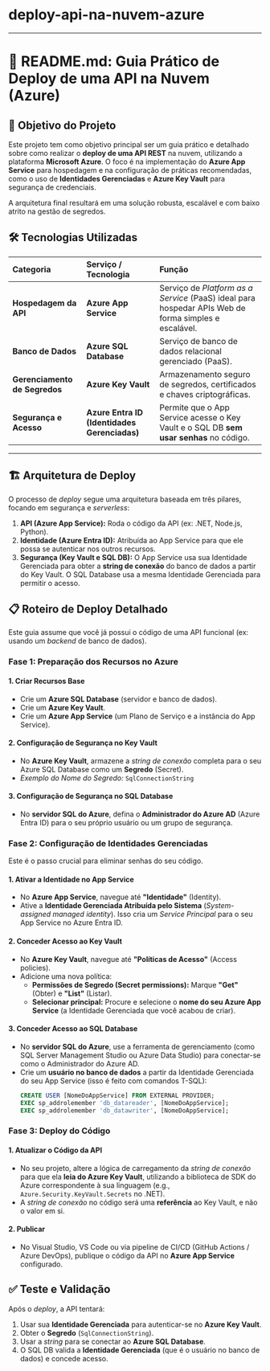 # deploy-api-na-nuvem-azure


-----

# 📄 README.md: Guia Prático de Deploy de uma API na Nuvem (Azure)

## 🚀 Objetivo do Projeto

Este projeto tem como objetivo principal ser um guia prático e detalhado sobre como realizar o **deploy de uma API REST** na nuvem, utilizando a plataforma **Microsoft Azure**. O foco é na implementação do **Azure App Service** para hospedagem e na configuração de práticas recomendadas, como o uso de **Identidades Gerenciadas** e **Azure Key Vault** para segurança de credenciais.

A arquitetura final resultará em uma solução robusta, escalável e com baixo atrito na gestão de segredos.

## 🛠️ Tecnologias Utilizadas

| Categoria | Serviço / Tecnologia | Função |
| :--- | :--- | :--- |
| **Hospedagem da API** | **Azure App Service** | Serviço de *Platform as a Service* (PaaS) ideal para hospedar APIs Web de forma simples e escalável. |
| **Banco de Dados** | **Azure SQL Database** | Serviço de banco de dados relacional gerenciado (PaaS). |
| **Gerenciamento de Segredos** | **Azure Key Vault** | Armazenamento seguro de segredos, certificados e chaves criptográficas. |
| **Segurança e Acesso** | **Azure Entra ID (Identidades Gerenciadas)** | Permite que o App Service acesse o Key Vault e o SQL DB **sem usar senhas** no código. |

-----

## 🏗️ Arquitetura de Deploy

O processo de *deploy* segue uma arquitetura baseada em três pilares, focando em segurança e *serverless*:

1.  **API (Azure App Service):** Roda o código da API (ex: .NET, Node.js, Python).
2.  **Identidade (Azure Entra ID):** Atribuída ao App Service para que ele possa se autenticar nos outros recursos.
3.  **Segurança (Key Vault e SQL DB):** O App Service usa sua Identidade Gerenciada para obter a **string de conexão** do banco de dados a partir do Key Vault. O SQL Database usa a mesma Identidade Gerenciada para permitir o acesso.

## 📋 Roteiro de Deploy Detalhado

Este guia assume que você já possui o código de uma API funcional (ex: usando um *backend* de banco de dados).

### Fase 1: Preparação dos Recursos no Azure

#### 1\. Criar Recursos Base

  * Crie um **Azure SQL Database** (servidor e banco de dados).
  * Crie um **Azure Key Vault**.
  * Crie um **Azure App Service** (um Plano de Serviço e a instância do App Service).

#### 2\. Configuração de Segurança no Key Vault

  * No **Azure Key Vault**, armazene a *string de conexão* completa para o seu Azure SQL Database como um **Segredo** (Secret).
  * *Exemplo do Nome do Segredo:* `SqlConnectionString`

#### 3\. Configuração de Segurança no SQL Database

  * No **servidor SQL do Azure**, defina o **Administrador do Azure AD** (Azure Entra ID) para o seu próprio usuário ou um grupo de segurança.

### Fase 2: Configuração de Identidades Gerenciadas

Este é o passo crucial para eliminar senhas do seu código.

#### 1\. Ativar a Identidade no App Service

  * No **Azure App Service**, navegue até **"Identidade"** (Identity).
  * Ative a **Identidade Gerenciada Atribuída pelo Sistema** (*System-assigned managed identity*). Isso cria um *Service Principal* para o seu App Service no Azure Entra ID.

#### 2\. Conceder Acesso ao Key Vault

  * No **Azure Key Vault**, navegue até **"Políticas de Acesso"** (Access policies).
  * Adicione uma nova política:
      * **Permissões de Segredo (Secret permissions):** Marque **"Get"** (Obter) e **"List"** (Listar).
      * **Selecionar principal:** Procure e selecione o **nome do seu Azure App Service** (a Identidade Gerenciada que você acabou de criar).

#### 3\. Conceder Acesso ao SQL Database

  * No **servidor SQL do Azure**, use a ferramenta de gerenciamento (como SQL Server Management Studio ou Azure Data Studio) para conectar-se como o Administrador do Azure AD.
  * Crie um **usuário no banco de dados** a partir da Identidade Gerenciada do seu App Service (isso é feito com comandos T-SQL):
    ```sql
    CREATE USER [NomeDoAppService] FROM EXTERNAL PROVIDER;
    EXEC sp_addrolemember 'db_datareader', [NomeDoAppService];
    EXEC sp_addrolemember 'db_datawriter', [NomeDoAppService];
    ```

### Fase 3: Deploy do Código

#### 1\. Atualizar o Código da API

  * No seu projeto, altere a lógica de carregamento da *string de conexão* para que ela **leia do Azure Key Vault**, utilizando a biblioteca de SDK do Azure correspondente à sua linguagem (e.g., `Azure.Security.KeyVault.Secrets` no .NET).
  * A *string de conexão* no código será uma **referência** ao Key Vault, e não o valor em si.

#### 2\. Publicar

  * No Visual Studio, VS Code ou via pipeline de CI/CD (GitHub Actions / Azure DevOps), publique o código da API no **Azure App Service** configurado.

## ✅ Teste e Validação

Após o *deploy*, a API tentará:

1.  Usar sua **Identidade Gerenciada** para autenticar-se no **Azure Key Vault**.
2.  Obter o **Segredo** (`SqlConnectionString`).
3.  Usar a *string* para se conectar ao **Azure SQL Database**.
4.  O SQL DB valida a **Identidade Gerenciada** (que é o usuário no banco de dados) e concede acesso.
